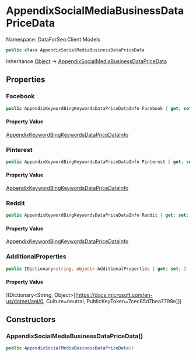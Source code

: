 # AppendixSocialMediaBusinessDataPriceData

Namespace: DataForSeo.Client.Models

```csharp
public class AppendixSocialMediaBusinessDataPriceData
```

Inheritance [Object](https://docs.microsoft.com/en-us/dotnet/api/Object) → [AppendixSocialMediaBusinessDataPriceData](./AppendixSocialMediaBusinessDataPriceData.md)

## Properties

### **Facebook**

```csharp
public AppendixKeywordBingKeywordsDataPriceDataInfo Facebook { get; set; }
```

#### Property Value

[AppendixKeywordBingKeywordsDataPriceDataInfo](./AppendixKeywordBingKeywordsDataPriceDataInfo.md)<br>

### **Pinterest**

```csharp
public AppendixKeywordBingKeywordsDataPriceDataInfo Pinterest { get; set; }
```

#### Property Value

[AppendixKeywordBingKeywordsDataPriceDataInfo](./AppendixKeywordBingKeywordsDataPriceDataInfo.md)<br>

### **Reddit**

```csharp
public AppendixKeywordBingKeywordsDataPriceDataInfo Reddit { get; set; }
```

#### Property Value

[AppendixKeywordBingKeywordsDataPriceDataInfo](./AppendixKeywordBingKeywordsDataPriceDataInfo.md)<br>

### **AdditionalProperties**

```csharp
public IDictionary<string, object> AdditionalProperties { get; set; }
```

#### Property Value

[IDictionary&lt;String, Object&gt;](https://docs.microsoft.com/en-us/dotnet/api/0, Culture=neutral, PublicKeyToken=7cec85d7bea7798e]])<br>

## Constructors

### **AppendixSocialMediaBusinessDataPriceData()**

```csharp
public AppendixSocialMediaBusinessDataPriceData()
```
